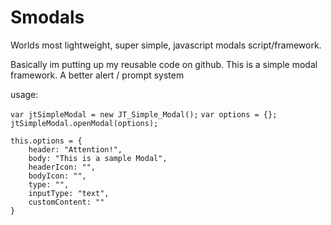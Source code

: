 # Smodals
Worlds most lightweight, super simple, javascript modals script/framework. 

Basically im putting up my reusable code on github. This is a simple modal framework. A better alert / prompt system

usage: 

`var jtSimpleModal = new JT_Simple_Modal();`
`var options = {};`
`jtSimpleModal.openModal(options);`


    this.options = {
        header: "Attention!", 
        body: "This is a sample Modal",
        headerIcon: "",
        bodyIcon: "",
        type: "", 
        inputType: "text",
        customContent: ""
    }
    
